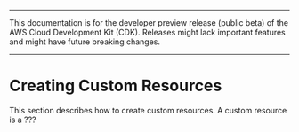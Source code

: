 --------

This documentation is for the developer preview release \(public beta\) of the AWS Cloud Development Kit \(CDK\)\. Releases might lack important features and might have future breaking changes\.

--------

# Creating Custom Resources<a name="create_custom_resources"></a>

This section describes how to create custom resources\. A custom resource is a ???
